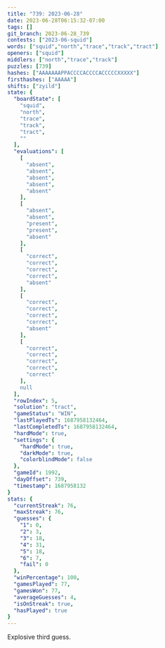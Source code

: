 ```yaml
---
title: "739: 2023-06-28"
date: 2023-06-28T06:15:32-07:00
tags: []
git_branch: 2023-06-28_739
contests: ["2023-06-squid"]
words: ["squid","north","trace","track","tract"]
openers: ["squid"]
middlers: ["north","trace","track"]
puzzles: [739]
hashes: ["AAAAAAAPPACCCCACCCCACCCCCXXXXX"]
firsthashes: ["AAAAA"]
shifts: ["zyild"]
state: {
  "boardState": [
    "squid",
    "north",
    "trace",
    "track",
    "tract",
    ""
  ],
  "evaluations": [
    [
      "absent",
      "absent",
      "absent",
      "absent",
      "absent"
    ],
    [
      "absent",
      "absent",
      "present",
      "present",
      "absent"
    ],
    [
      "correct",
      "correct",
      "correct",
      "correct",
      "absent"
    ],
    [
      "correct",
      "correct",
      "correct",
      "correct",
      "absent"
    ],
    [
      "correct",
      "correct",
      "correct",
      "correct",
      "correct"
    ],
    null
  ],
  "rowIndex": 5,
  "solution": "tract",
  "gameStatus": "WIN",
  "lastPlayedTs": 1687958132464,
  "lastCompletedTs": 1687958132464,
  "hardMode": true,
  "settings": {
    "hardMode": true,
    "darkMode": true,
    "colorblindMode": false
  },
  "gameId": 1992,
  "dayOffset": 739,
  "timestamp": 1687958132
}
stats: {
  "currentStreak": 76,
  "maxStreak": 76,
  "guesses": {
    "1": 0,
    "2": 3,
    "3": 18,
    "4": 31,
    "5": 18,
    "6": 7,
    "fail": 0
  },
  "winPercentage": 100,
  "gamesPlayed": 77,
  "gamesWon": 77,
  "averageGuesses": 4,
  "isOnStreak": true,
  "hasPlayed": true
}
---
```

<!-- more -->
Explosive third guess.
